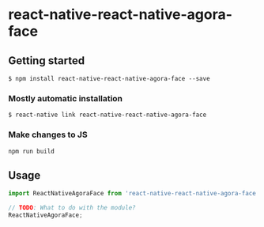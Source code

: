 # react-native-react-native-agora-face

## Getting started

`$ npm install react-native-react-native-agora-face --save`

### Mostly automatic installation

`$ react-native link react-native-react-native-agora-face`

### Make changes to JS

`npm run build`

## Usage
```javascript
import ReactNativeAgoraFace from 'react-native-react-native-agora-face';

// TODO: What to do with the module?
ReactNativeAgoraFace;
```
